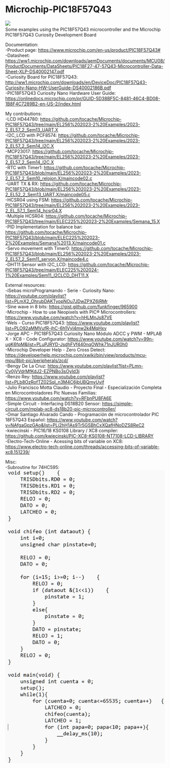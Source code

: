 # Microchip-PIC18F57Q43
<img src="Curiosity PIC18F57Q43.jpg"><br>
Some examples using the PIC18F57Q43 microcontroller and the Microchip PIC18F57Q43 Curiosity Development Board

Documentation:<br>
-Product page: https://www.microchip.com/en-us/product/PIC18F57Q43#<br>
-Datasheet: https://ww1.microchip.com/downloads/aemDocuments/documents/MCU08/ProductDocuments/DataSheets/PIC18F27-47-57Q43-Microcontroller-Data-Sheet-XLP-DS40002147.pdf<br>
-Curiosity Board for PIC18F57Q43: http://ww1.microchip.com/downloads/en/DeviceDoc/PIC18F57Q43-Curiosity-Nano-HW-UserGuide-DS40002186B.pdf<br>
-PIC18F57Q43 Curiosity Nano Hardware User Guide: https://onlinedocs.microchip.com/pr/GUID-5D38BF5C-8481-46C4-BD08-1B8F4C7289B2-en-US-2/index.html<br>

My contributions:<br>
-LCD HD44780: https://github.com/tocache/Microchip-PIC18F57Q43/tree/main/EL256%202023-2%20Examples/2023-2_EL57_2_Sem13_UART.X<br>
-I2C_LCD with PCF8574: https://github.com/tocache/Microchip-PIC18F57Q43/tree/main/EL256%202023-2%20Examples/2023-2_EL57_2_Sem14_I2C.X<br>
-MCP23017: https://github.com/tocache/Microchip-PIC18F57Q43/tree/main/EL256%202023-2%20Examples/2023-2_EL57_2_Sem14_I2C.X<br>
-RTC with Timer1: https://github.com/tocache/Microchip-PIC18F57Q43/blob/main/EL256%202023-2%20Examples/2023-2_EL57_2_Sem10_relojon.X/maincode02.c<br>
-UART TX & RX: https://github.com/tocache/Microchip-PIC18F57Q43/blob/main/EL256%202023-2%20Examples/2023-2_EL52_2_Sem13_UART.X/maincode05.c<br>
-HCSR04 using FSM: https://github.com/tocache/Microchip-PIC18F57Q43/tree/main/EL256%202023-2%20Examples/2023-2_EL_57_1_Sem14_hcsr04.X<br>
-Multiple HCSR04: https://github.com/tocache/Microchip-PIC18F57Q43/tree/main/ELEC225%202023-2%20Examples/Semana_15.X<br>
-PID Implementation for balance bar: https://github.com/tocache/Microchip-PIC18F57Q43/blob/main/ELEC225%202023-2%20Examples/Semana%2013.X/maincode01.c<br>
-Servo movement with Timer0: https://github.com/tocache/Microchip-PIC18F57Q43/blob/main/EL256%202023-2%20Examples/2023-2_EL57_2_Sem11_servon.X/maincode4.c<br>
-DHT11 Sensor with I2C_LCD: https://github.com/tocache/Microchip-PIC18F57Q43/tree/main/ELEC225%202024-1%20Examples/Sem11_I2CLCD_DHT11.X<br>

External resources:<br>
-iSebas microProgramando - Serie - Curiosity Nano: https://youtube.com/playlist?list=PLmX2_OhrubDAKTyopNOu7JDwZPXZ6jRMr<br>
-Sine wave in 8 bits: https://gist.github.com/funkfinger/965900<br>
-Microchip - How to use Neopixels with PIC® Microcontrollers: https://www.youtube.com/watch?v=hHLMnJs87VE<br>
-Wels - Curso PIC18F57Q43: https://www.youtube.com/playlist?list=PLO92aMMVufR-jhC-6h1Vyl4mw2k4MqHxv<br>
-Jorge APC - PIC18F57Q43 Curiosity Nano Módulo ADCC y PWM - MPLAB X - XC8 - Code Configurator: https://www.youtube.com/watch?v=99n-ugK6fpM&list=PLuPJRYD-JsdhFVf440nqOWhk71nJUR0h0<br>
-Microchip Developer Help - Zero Cross Detect: https://developerhelp.microchip.com/xwiki/bin/view/products/mcu-mpu/8bit-pic/peripherals/zcd/<br>
-Bengy De La Cruz: https://www.youtube.com/playlist?list=PLmn-Cv0jVVdrMfKdJ2-EZPNBo3sOyId3j<br>
-Renzo Rey: https://www.youtube.com/playlist?list=PLb8OzRofTZ02Sql_n3M4C6jbUBQmyUyif<br>
-Julio Francisco Motta Claudio - Proyecto Final - Especialización Completa en Microcontroladores Pic Nuevas Familias: https://www.youtube.com/watch?v=RFbnPU8FA6E<br>
-Simple Circuit - Interfacing DS18B20 Sensor: https://simple-circuit.com/mplab-xc8-ds18b20-pic-microcontroller/<br>
-Omar Santiago Alvarado Cando - Programación de microcontrolador PIC 18F57Q43 Español: https://www.youtube.com/watch?v=NAfgaGpzGAo&list=PLj2hH1As9Tr5GSBhCxXQafHNoDZS8ReC2<br>
-kwiecinski - PIC16/18 KS0108 Library / XC8 compiler: https://github.com/kwiecinski/PIC-XC8-KS0108-NT7108-LCD-LIBRARY<br>
-Electro-Tech-Online - Acessing bits of variable on XC8: https://www.electro-tech-online.com/threads/accessing-bits-of-variable-xc8.151239/<br>

Misc:<br>
-Subroutine for 74HC595:<br>
<img src="Screenshot 2024-10-07 165540.png"><br>
